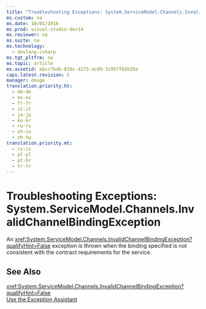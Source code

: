 ```yaml
---
title: "Troubleshooting Exceptions: System.ServiceModel.Channels.InvalidChannelBindingException"
ms.custom: na
ms.date: 10/01/2016
ms.prod: visual-studio-dev14
ms.reviewer: na
ms.suite: na
ms.technology: 
  - devlang-csharp
ms.tgt_pltfrm: na
ms.topic: article
ms.assetid: abcc7bdb-819c-4273-ac09-3c957f65b35e
caps.latest.revision: 5
manager: douge
translation.priority.ht: 
  - de-de
  - es-es
  - fr-fr
  - it-it
  - ja-jp
  - ko-kr
  - ru-ru
  - zh-cn
  - zh-tw
translation.priority.mt: 
  - cs-cz
  - pl-pl
  - pt-br
  - tr-tr
---
```

# Troubleshooting Exceptions: System.ServiceModel.Channels.InvalidChannelBindingException
An <xref:System.ServiceModel.Channels.InvalidChannelBindingException?qualifyHint=False> exception is thrown when the binding specified is not consistent with the contract requirements for the service.  
  
## See Also  
 <xref:System.ServiceModel.Channels.InvalidChannelBindingException?qualifyHint=False>   
 [Use the Exception Assistant](../Topic/How%20to:%20Use%20the%20Exception%20Assistant.md)
